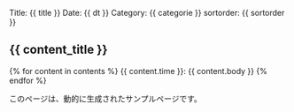 Title: {{ title }}
Date: {{ dt }}
Category: {{ categorie }}
sortorder: {{ sortorder }}

## {{ content_title }}

{% for content in contents %}
{{ content.time }}: {{ content.body }}
{% endfor %}

このページは、動的に生成されたサンプルページです。
